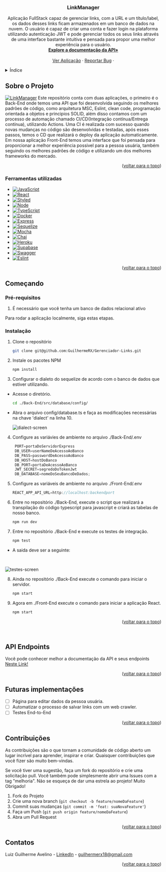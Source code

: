 <a name="readme-top"></a>


<h3 align="center">LinkManager</h3>

  <p align="center">
    Aplicação FullStack capaz de gerenciar links, com a URL e um título/label, os dados desses links ficam armazenados em um banco de dados na nuvem. O usuário é capaz de criar uma conta e fazer login na plataforma utilizando autenticação JWT e pode gerenciar todos os seus links através de uma interface bastante intuitiva e pensada para propor uma melhor experiência para o usuário.
    <br />
    <a href="https://gerenciador-dev.herokuapp.com/doc/"><strong>Explore a documentação da API»</strong></a>
    <br />
    <br />
    <a href="https://linkmanagerdev.netlify.app/">Ver Aplicação</a>
    ·
    <a href="https://github.com/GuilhermeRX/Gerenciador-Links/issues">Reportar Bug</a>
    ·
  </p>
</div>


<details>
  <summary>Índice</summary>
  <ol>
    <li>
      <a href="#sobre-o-projeto">Sobre o Projeto</a>
      <ul>
        <li><a href="#ferramentas-utilizadas">Ferramentas Utilizadas</a></li>
      </ul>
    </li>
    <li>
      <a href="#começando">Começando</a>
      <ul>
        <li><a href="#pré-requisitos">Pré-requisitos</a></li>
        <li><a href="#instalação">Instalação</a></li>
      </ul>
    </li>
    <li><a href="#api-endpoints">API Endpoints</a></li>
    <li><a href="#futuras-implementações">Futuras Implementações</a></li>
    <li><a href="#contribuições">Contribuições</a></li>
    <li><a href="#contatos">Contatos</a></li>
  </ol>
</details>

## Sobre o Projeto

[![LinkManager][screenshot]](https://linkmanagerdev.netlify.app/)
Este repositório conta com duas aplicações, o primeiro é o Back-End onde temos uma API que foi desenvolvida seguindo os melhores padrões de código, como arquitetura MSC, Eslint, clean code, programação orientada a objetos e principios SOLID, além disso contamos com um processo de automação chamado CI/CD(Integração contínua/Entrega contínua), utilizando Actions. Uma CI é realizada com sucesso quando novas mudanças no código são desenvolvidas e testadas, após esses passos, temos o CD que realizará o deploy da aplicação automaticamente. Em nossa aplicação Front-End temos uma interface que foi pensada para proporcionar a melhor experiência possivel para a pessoa usuária, também seguindo os melhores padrões de código e utilizando um dos melhores frameworks do mercado.
<p align="right">(<a href="#readme-top">voltar para o topo</a>)</p>



### Ferramentas utilizadas

* [![JavaScript][Javascript]][JavaScript-url]
* [![React][React.js]][React-url]
* [![Styled][Styled-Components]][Styled-url]
* [![Node][Node]][Node-url]
* [![TypeScript][TypeScript]][TypeScript-url]
* [![Docker][Docker]][Docker-url]
* [![Express][Express]][Express-url]
* [![Sequelize][Sequelize]][Sequelize-url]
* [![Mocha][Mocha]][Mocha-url]
* [![Chai][Chai]][Chai-url]
* [![Heroku][Heroku]][Heroku-url]
* [![Supabase][Supabase]][Supabase-url]
* [![Swagger][Swagger]][Swagger-url]
* [![Eslint][Eslint]][Eslint-url]


<p align="right">(<a href="#readme-top">voltar para o topo</a>)</p>


## Começando

### Pré-requisitos

1. É necessário que você tenha um banco de dados relacional ativo

Para rodar a aplicação localmente, siga estas etapas.

### Instalação

1. Clone o repositório
   ```sh
   git clone git@github.com:GuilhermeRX/Gerenciador-Links.git
   ```
2. Instale os pacotes NPM
   ```sh
   npm install
   ```
3. Configurar o dialeto do sequelize de acordo com o banco de dados que estiver utilizando.
* Acesse o diretório.
  ```sh
  cd ./Back-End/src/database/config/
  ```
* Abra o arquivo config/database.ts e faça as modificações necessárias na chave 'dialect' na linha 10.

  ![dialect-screen]

4. Configure as variávies de ambiente no arquivo ./Back-End/.env
   ```js
    PORT=portaDoServidorExpress
    DB_USER=userNameDeAcessoAoBanco
    DB_PASS=passwordDeAcessoAoBanco
    DB_HOST=hostDoBanco
    DB_PORT=portaDeAcessoAoBanco
    JWT_SECRET=segredoDoTokenJwt
    DB_DATABASE=nomeDoSeuBancoDeDados;
   ```
5. Configure as variáveis de ambiente no arquivo ./Front-End/.env
    ```js
    REACT_APP_API_URL=http://localhost:backendport
    ```
6. Entre no repositório ./Back-End, execute o script que realizará a transpilação do código typescript para javascript e criará as tabelas de nosso banco. 
   ```sh
   npm run dev
   ```
7. Entre no repositório ./Back-End e execute os testes de integração. 
   ```sh
   npm test
   ```
* A saida deve ser a seguinte:
<br />

  ![testes-screen]

8. Ainda no repositório ./Back-End execute o comando para iniciar o servidor. 
   ```sh
   npm start
   ```
9. Agora em ./Front-End execute o comando para iniciar a aplicação React. 
   ```sh
   npm start
   ```

<p align="right">(<a href="#readme-top">voltar para o topo</a>)</p>
<br />

## API Endpoints
Você pode conhecer melhor a documentação da API e seus endpoints [Neste Link!](https://gerenciador-dev.herokuapp.com/doc/)
<p align="right">(<a href="#readme-top">voltar para o topo</a>)</p>

## Futuras implementações

- [ ] Página para editar dados da pessoa usuária.
- [ ] Automatizar o processo de salvar links com um web crawler.
- [ ] Testes End-to-End

<p align="right">(<a href="#readme-top">voltar para o topo</a>)</p>


## Contribuições

As contribuições são o que tornam a comunidade de código aberto um lugar incrível para aprender, inspirar e criar. Quaisquer contribuições que você fizer são muito bem-vindas.

Se você tiver uma sugestão, faça um fork do repositório e crie uma solicitação pull. Você também pode simplesmente abrir uma Issues com a tag "melhoria". Não se esqueça de dar uma estrela ao projeto! Muito Obrigado!

1. Fork do Projeto
2. Crie uma nova branch (`git checkout -b feature/nomeDaFeature`)
3. Commit suas mudanças (`git commit -m 'feat: suaNovaFeature'`)
4. Faça um Push (`git push origin feature/nomeDaFeature`)
5. Abra um Pull Request

<p align="right">(<a href="#readme-top">voltar para o topo</a>)</p>

## Contatos

Luiz Guilherme Avelino - [LinkedIn](https://www.linkedin.com/in/luizguilhermeavelino/) - guilhermerx18@gmail.com

<p align="right">(<a href="#readme-top">voltar para o topo</a>)</p>


[screenshot]: images/home.png
[testes-screen]: images/testes.png
[dialect-screen]: images/dialect.png
[React.js]: https://img.shields.io/badge/React-20232A?style=for-the-badge&logo=react&logoColor=61DAFB
[React-url]: https://reactjs.org/
[JavaScript-url]: https://developer.mozilla.org/pt-BR/docs/Web/JavaScript
[JavaScript]: https://img.shields.io/badge/JavaScript-323330?style=for-the-badge&logo=javascript&logoColor=F7DF1E
[Styled-Components]: https://img.shields.io/badge/styled--components-DB7093?style=for-the-badge&logo=styled-components&logoColor=white
[Styled-url]: https://styled-components.com/
[Docker-url]: https://www.docker.com/
[Docker]: https://img.shields.io/badge/Docker-2CA5E0?style=for-the-badge&logo=docker&logoColor=white
[Express]: https://img.shields.io/badge/Express.js-000000?style=for-the-badge&logo=express&logoColor=white
[Express-url]: https://expressjs.com/pt-br/
[Sequelize]: https://img.shields.io/badge/Sequelize-52B0E7?style=for-the-badge&logo=Sequelize&logoColor=white
[Sequelize-url]: https://sequelize.org/
[TypeScript-url]: https://www.typescriptlang.org/
[TypeScript]: https://img.shields.io/badge/TypeScript-007ACC?style=for-the-badge&logo=typescript&logoColor=white
[Mocha]: https://img.shields.io/badge/Mocha-8D6748?style=for-the-badge&logo=Mocha&logoColor=white
[Mocha-url]: https://mochajs.org/
[Chai]: https://img.shields.io/badge/chai-A30701?style=for-the-badge&logo=chai&logoColor=white
[Chai-url]: https://www.chaijs.com/
[Heroku]: https://img.shields.io/badge/Heroku-430098?style=for-the-badge&logo=heroku&logoColor=white
[Heroku-url]: https://devcenter.heroku.com/categories/reference
[Supabase]: https://img.shields.io/badge/Supabase-181818?style=for-the-badge&logo=supabase&logoColor=white
[Supabase-url]: https://supabase.com/
[Node]: https://img.shields.io/badge/Node.js-339933?style=for-the-badge&logo=nodedotjs&logoColor=white
[Node-url]: https://nodejs.org/en/
[Swagger]: https://img.shields.io/badge/Swagger-85EA2D?style=for-the-badge&logo=Swagger&logoColor=white
[Swagger-url]: https://swagger.io/
[Eslint]: https://img.shields.io/badge/eslint-3A33D1?style=for-the-badge&logo=eslint&logoColor=white
[Eslint-url]: https://eslint.org/

